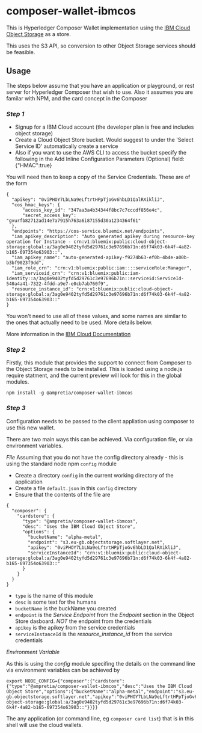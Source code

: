 # composer-wallet-ibmcos

This is Hyperledger Composer Wallet implementation using the [IBM Cloud Object Storage](https://www.ibm.com/cloud/object-storage) as a store.

This uses the S3 API, so conversion to other Object Storage services should be feasible.

## Usage

The steps below assume that you have an application or playground, or rest server for Hyperledger Composer that wish to use.
Also it assumes you are familar with NPM, and the card concept in the Composer


### *Step 1*

- Signup for a IBM Cloud account (the developer plan is free and includes object storage)
- Create a Cloud Object Store bucket. Would suggest to under the 'Select Service ID' automatically create a service
- Also if you want to use the AWS CLI to access the bucket specify the following in the Add Inline Configuration Parameters (Optional) field: {"HMAC":true}

You will need then to keep a copy of the Service Credentials. These are of the form 
```
{
  "apikey": "0viPHOY7LbLNa9eLftrtHPpTjoGv6hbLD1QalRXikliJ",
  "cos_hmac_keys": {
      "access_key_id": "347aa3a4b34344f8bc7c7cccdf856e4c",
      "secret_access_key": "gvurfb82712ad14e7a7915h763a6i87155d30a1234364f61"
  },
  "endpoints": "https://cos-service.bluemix.net/endpoints",
  "iam_apikey_description": "Auto generated apikey during resource-key operation for Instance - crn:v1:bluemix:public:cloud-object-storage:global:a/3ag0e9402tyfd5d29761c3e97696b71n:d6f74k03-6k4f-4a82-b165-697354o63903::",
  "iam_apikey_name": "auto-generated-apikey-f9274b63-ef0b-4b4e-a00b-b3bf9023f9dd",
  "iam_role_crn": "crn:v1:bluemix:public:iam::::serviceRole:Manager",
  "iam_serviceid_crn": "crn:v1:bluemix:public:iam-identity::a/3ag0e9402tyfd5d29761c3e97696b71n::serviceid:ServiceId-540a4a41-7322-4fdd-a9e7-e0cb7ab760f9",
  "resource_instance_id": "crn:v1:bluemix:public:cloud-object-storage:global:a/3ag0e9402tyfd5d29761c3e97696b71n:d6f74k03-6k4f-4a82-b165-697354o63903::"
}
```

You won't need to use all of these values, and some names are similar to the ones that actually need to be used. More details below.

More information in the [IBM Cloud Documentation](https://console.bluemix.net/docs/services/cloud-object-storage/iam/service-credentials.html#service-credentials) 

### *Step 2*

Firstly, this module that provides the support to connect from Composer to the Object Storage needs to be installed.
This is loaded using a node.js require statment, and the current preview will look for this in the global modules. 

```
npm install -g @ampretia/composer-wallet-ibmcos
```

### *Step 3*

Configuration needs to be passed to the client appliation using composer to use this new wallet.

There are two main ways this can be achieved. Via configuration file, or via environment variables. 

*File*
Assuming that you do not have the config directory already - this is using the standard node npm `config` module


- Create a directory `config` in the current working directory of the application
- Create a file `default.json` in this `config` directory
- Ensure that the contents of the file are
```
{
  "composer": {
    "cardstore": {
      "type": "@ampretia/composer-wallet-ibmcos",
      "desc": "Uses the IBM Cloud Object Store",
      "options": {
        "bucketName": "alpha-metal",
        "endpoint": "s3.eu-gb.objectstorage.softlayer.net",
        "apikey": "0viPHOY7LbLNa9eLftrtHPpTjoGv6hbLD1QalRXikliJ",
        "serviceInstanceId": "crn:v1:bluemix:public:cloud-object-storage:global:a/3ag0e9402tyfd5d29761c3e97696b71n:d6f74k03-6k4f-4a82-b165-697354o63903::"
      }
    }
  }
}
```

- `type` is the name of this module
- `desc` is some text for the humans
- `bucketName` is the buckName you created
- `endpoint` is the *Service Endpoint* from the *Endpoint* section in the Object Store dasboard. _NOT_ the endpoint from the credentials
- `apikey` is the apikey from the service credentials
- `serviceInstanceId` is the *resource_instance_id* from the service credentials

*Environment Variable*

As this is using the *config* module specifing the details on the command line via environment variables can be achieved by

```
export NODE_CONFIG={"composer":{"cardstore":{"type":"@ampretia/composer-wallet-ibmcos","desc":"Uses the IBM Cloud Object Store","options":{"bucketName":"alpha-metal","endpoint":"s3.eu-gb.objectstorage.softlayer.net","apikey":"0viPHOY7LbLNa9eLftrtHPpTjoGv6hbLD1QalRXikliJ","serviceInstanceId":"crn:v1:bluemix:public:cloud-object-storage:global:a/3ag0e9402tyfd5d29761c3e97696b71n:d6f74k03-6k4f-4a82-b165-697354o63903::"}}}}
```

The any application (or command line, eg `composer card list`) that is in this shell will use the cloud wallets. 
